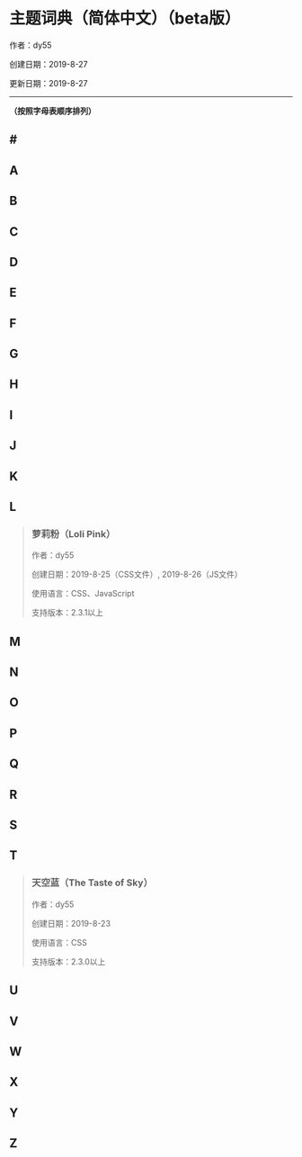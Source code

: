 # 主题词典（简体中文）（beta版）

作者：dy55

创建日期：2019-8-27

更新日期：2019-8-27

---

**（按照字母表顺序排列）**

## \#
## A
## B
## C
## D
## E
## F
## G
## H
## I
## J
## K
## L

> ### 萝莉粉（Loli Pink）
>
> 作者：dy55
>
> 创建日期：2019-8-25（CSS文件）, 2019-8-26（JS文件）
>
> 使用语言：CSS、JavaScript
>
> 支持版本：2.3.1以上

## M
## N
## O
## P
## Q
## R
## S
## T

> ### 天空蓝（The Taste of Sky）
>
> 作者：dy55
>
> 创建日期：2019-8-23
>
> 使用语言：CSS
>
> 支持版本：2.3.0以上

## U
## V
## W
## X
## Y
## Z